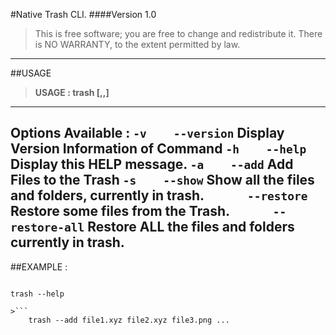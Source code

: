 
#Native Trash CLI. 
####Version 1.0

> This is free software; you are free to change and redistribute it.
There is NO WARRANTY, to the extent permitted by law.
---
##USAGE
><b>USAGE   : trash <options> [<fileName1>,<fileName1>,<fileName1>]</b>
---
<b>Options Available : </b>
`-v    --version`       Display Version Information of Command
`-h    --help`          Display this HELP message.
`-a    --add`           Add Files to the Trash
`-s    --show`          Show all the files and folders, currently in trash.
`      --restore`       Restore some files from the Trash.
`      --restore-all`   Restore ALL the files and folders currently in trash.
---
##EXAMPLE :
>```
	trash --help
```
>```
	trash --add file1.xyz file2.xyz file3.png ...
```
